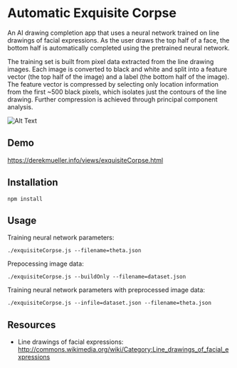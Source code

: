 
# Automatic Exquisite Corpse

An AI drawing completion app that uses a neural network trained on line drawings of facial expressions. As the user draws the top half of a face, the bottom half is automatically completed using the pretrained neural network.

The training set is built from pixel data extracted from the line drawing images. Each image is converted to black and white and split into a feature vector (the top half of the image) and a label (the bottom half of the image). The feature vector is compressed by selecting only location information from the first ~500 black pixels, which isolates just the contours of the line drawing. Further compression is achieved through principal component analysis.

![Alt Text](https://github.com/parenparen/exquisiteCorpse/raw/master/demo.gif)

## Demo

https://derekmueller.info/views/exquisiteCorpse.html

## Installation

```shell
npm install
```

## Usage

Training neural network parameters:
```shell
./exquisiteCorpse.js --filename=theta.json
```

Prepocessing image data:
```shell
./exquisiteCorpse.js --buildOnly --filename=dataset.json
```

Training neural network parameters with preprocessed image data:
```shell
./exquisiteCorpse.js --infile=dataset.json --filename=theta.json
```


## Resources

* Line drawings of facial expressions: http://commons.wikimedia.org/wiki/Category:Line_drawings_of_facial_expressions


